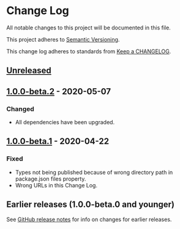 # Change Log

All notable changes to this project will be documented in this file.

This project adheres to [Semantic Versioning](https://semver.org).

This change log adheres to standards from [Keep a CHANGELOG](https://keepachangelog.com).

## [Unreleased]

## [1.0.0-beta.2] - 2020-05-07

### Changed
- All dependencies have been upgraded.

## [1.0.0-beta.1] - 2020-04-22

### Fixed
- Types not being published because of wrong directory path in package.json files property.
- Wrong URLs in this Change Log.

## Earlier releases (1.0.0-beta.0 and younger)
See [GitHub release notes](https://github.com/codistica/codistica-js/releases?after=@codistica/types@1.0.0-beta.1)
for info on changes for earlier releases.

[Unreleased]: https://github.com/codistica/codistica-js/compare/@codistica/types@1.0.0-beta.2...HEAD
[1.0.0-beta.2]: https://github.com/codistica/codistica-js/compare/@codistica/types@1.0.0-beta.1...@codistica/types@1.0.0-beta.2
[1.0.0-beta.1]: https://github.com/codistica/codistica-js/compare/@codistica/types@1.0.0-beta.0...@codistica/types@1.0.0-beta.1
